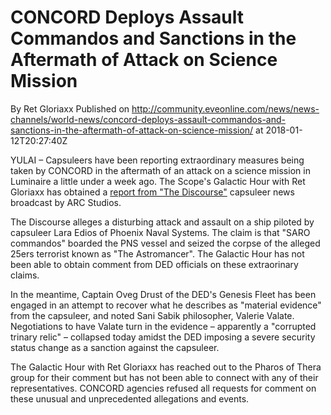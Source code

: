 # CONCORD Deploys Assault Commandos and Sanctions in the Aftermath of Attack on Science Mission
By Ret Gloriaxx
Published on http://community.eveonline.com/news/news-channels/world-news/concord-deploys-assault-commandos-and-sanctions-in-the-aftermath-of-attack-on-science-mission/ at 2018-01-12T20:27:40Z

YULAI – Capsuleers have been reporting extraordinary measures being taken by CONCORD in the aftermath of an attack on a science mission in Luminaire a little under a week ago. The Scope's Galactic Hour with Ret Gloriaxx has obtained a [report from "The Discourse"](https://www.youtube.com/watch?v=yf4ufwXGEok) capsuleer news broadcast by ARC Studios.

The Discourse alleges a disturbing attack and assault on a ship piloted by capsuleer Lara Edios of Phoenix Naval Systems. The claim is that "SARO commandos" boarded the PNS vessel and seized the corpse of the alleged 25ers terrorist known as "The Astromancer". The Galactic Hour has not been able to obtain comment from DED officials on these extraorinary claims.

In the meantime, Captain Oveg Drust of the DED's Genesis Fleet has been engaged in an attempt to recover what he describes as "material evidence" from the capsuleer, and noted Sani Sabik philosopher, Valerie Valate. Negotiations to have Valate turn in the evidence – apparently a "corrupted trinary relic" – collapsed today amidst the DED imposing a severe security status change as a sanction against the capsuleer.

The Galactic Hour with Ret Gloriaxx has reached out to the Pharos of Thera group for their comment but has not been able to connect with any of their representatives. CONCORD agencies refused all requests for comment on these unusual and unprecedented allegations and events.

